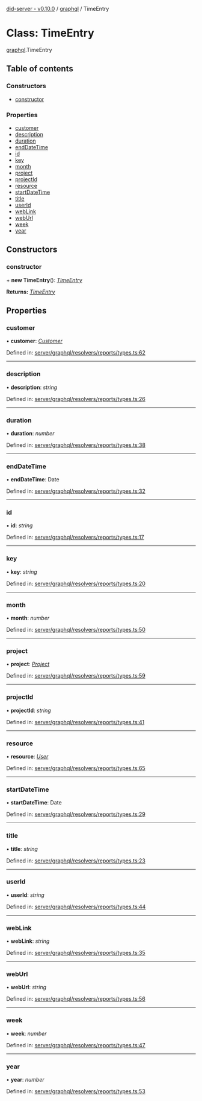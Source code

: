 [did-server - v0.10.0](../README.md) / [graphql](../modules/graphql.md) / TimeEntry

# Class: TimeEntry

[graphql](../modules/graphql.md).TimeEntry

## Table of contents

### Constructors

- [constructor](graphql.timeentry.md#constructor)

### Properties

- [customer](graphql.timeentry.md#customer)
- [description](graphql.timeentry.md#description)
- [duration](graphql.timeentry.md#duration)
- [endDateTime](graphql.timeentry.md#enddatetime)
- [id](graphql.timeentry.md#id)
- [key](graphql.timeentry.md#key)
- [month](graphql.timeentry.md#month)
- [project](graphql.timeentry.md#project)
- [projectId](graphql.timeentry.md#projectid)
- [resource](graphql.timeentry.md#resource)
- [startDateTime](graphql.timeentry.md#startdatetime)
- [title](graphql.timeentry.md#title)
- [userId](graphql.timeentry.md#userid)
- [webLink](graphql.timeentry.md#weblink)
- [webUrl](graphql.timeentry.md#weburl)
- [week](graphql.timeentry.md#week)
- [year](graphql.timeentry.md#year)

## Constructors

### constructor

\+ **new TimeEntry**(): [*TimeEntry*](graphql.timeentry.md)

**Returns:** [*TimeEntry*](graphql.timeentry.md)

## Properties

### customer

• **customer**: [*Customer*](graphql.customer.md)

Defined in: [server/graphql/resolvers/reports/types.ts:62](https://github.com/Puzzlepart/did/blob/dev/server/graphql/resolvers/reports/types.ts#L62)

___

### description

• **description**: *string*

Defined in: [server/graphql/resolvers/reports/types.ts:26](https://github.com/Puzzlepart/did/blob/dev/server/graphql/resolvers/reports/types.ts#L26)

___

### duration

• **duration**: *number*

Defined in: [server/graphql/resolvers/reports/types.ts:38](https://github.com/Puzzlepart/did/blob/dev/server/graphql/resolvers/reports/types.ts#L38)

___

### endDateTime

• **endDateTime**: Date

Defined in: [server/graphql/resolvers/reports/types.ts:32](https://github.com/Puzzlepart/did/blob/dev/server/graphql/resolvers/reports/types.ts#L32)

___

### id

• **id**: *string*

Defined in: [server/graphql/resolvers/reports/types.ts:17](https://github.com/Puzzlepart/did/blob/dev/server/graphql/resolvers/reports/types.ts#L17)

___

### key

• **key**: *string*

Defined in: [server/graphql/resolvers/reports/types.ts:20](https://github.com/Puzzlepart/did/blob/dev/server/graphql/resolvers/reports/types.ts#L20)

___

### month

• **month**: *number*

Defined in: [server/graphql/resolvers/reports/types.ts:50](https://github.com/Puzzlepart/did/blob/dev/server/graphql/resolvers/reports/types.ts#L50)

___

### project

• **project**: [*Project*](graphql.project.md)

Defined in: [server/graphql/resolvers/reports/types.ts:59](https://github.com/Puzzlepart/did/blob/dev/server/graphql/resolvers/reports/types.ts#L59)

___

### projectId

• **projectId**: *string*

Defined in: [server/graphql/resolvers/reports/types.ts:41](https://github.com/Puzzlepart/did/blob/dev/server/graphql/resolvers/reports/types.ts#L41)

___

### resource

• **resource**: [*User*](graphql.user.md)

Defined in: [server/graphql/resolvers/reports/types.ts:65](https://github.com/Puzzlepart/did/blob/dev/server/graphql/resolvers/reports/types.ts#L65)

___

### startDateTime

• **startDateTime**: Date

Defined in: [server/graphql/resolvers/reports/types.ts:29](https://github.com/Puzzlepart/did/blob/dev/server/graphql/resolvers/reports/types.ts#L29)

___

### title

• **title**: *string*

Defined in: [server/graphql/resolvers/reports/types.ts:23](https://github.com/Puzzlepart/did/blob/dev/server/graphql/resolvers/reports/types.ts#L23)

___

### userId

• **userId**: *string*

Defined in: [server/graphql/resolvers/reports/types.ts:44](https://github.com/Puzzlepart/did/blob/dev/server/graphql/resolvers/reports/types.ts#L44)

___

### webLink

• **webLink**: *string*

Defined in: [server/graphql/resolvers/reports/types.ts:35](https://github.com/Puzzlepart/did/blob/dev/server/graphql/resolvers/reports/types.ts#L35)

___

### webUrl

• **webUrl**: *string*

Defined in: [server/graphql/resolvers/reports/types.ts:56](https://github.com/Puzzlepart/did/blob/dev/server/graphql/resolvers/reports/types.ts#L56)

___

### week

• **week**: *number*

Defined in: [server/graphql/resolvers/reports/types.ts:47](https://github.com/Puzzlepart/did/blob/dev/server/graphql/resolvers/reports/types.ts#L47)

___

### year

• **year**: *number*

Defined in: [server/graphql/resolvers/reports/types.ts:53](https://github.com/Puzzlepart/did/blob/dev/server/graphql/resolvers/reports/types.ts#L53)
